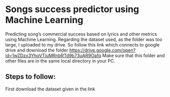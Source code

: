 # Songs success predictor using Machine Learning
Predicting song’s commercial success based on lyrics and other metrics using Machine Learning.
Regarding the dataset used, as the folder was too large, I uploaded to my drive. So follow this link which connects to google drive and download the folder
https://drive.google.com/open?id=1wZDzx3YhoVTiuMRnbRTd9b73uAR9Oafq
Make sure that this folder and other files are in the same local directory in your PC.
## Steps to follow:
First download the dataset given in the link
